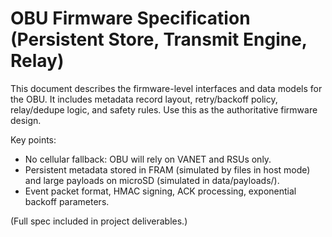 # OBU Firmware Specification (Persistent Store, Transmit Engine, Relay)

This document describes the firmware-level interfaces and data models for the OBU. It includes metadata record layout, retry/backoff policy, relay/dedupe logic, and safety rules. Use this as the authoritative firmware design.

Key points:
- No cellular fallback: OBU will rely on VANET and RSUs only.
- Persistent metadata stored in FRAM (simulated by files in host mode) and large payloads on microSD (simulated in data/payloads/).
- Event packet format, HMAC signing, ACK processing, exponential backoff parameters.

(Full spec included in project deliverables.)
